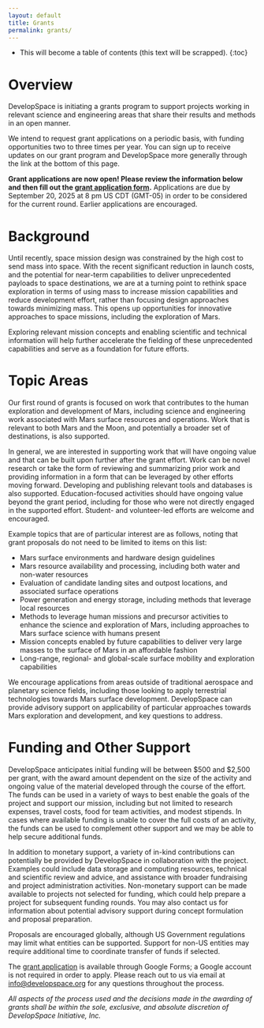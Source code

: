 ```yaml
---
layout: default
title: Grants
permalink: grants/
---
```


* This will become a table of contents (this text will be scrapped).
{:toc}

# Overview

DevelopSpace is initiating a grants program to support projects working in relevant science
and engineering areas that share their results and methods in an open manner.

We intend to request grant applications on a periodic basis, with funding opportunities
two to three times per year. You can sign up to receive updates on our grant program and
DevelopSpace more generally through the link at the bottom of this page.

**Grant applications are now open! Please review the information below and then fill out
the [grant application form](https://forms.gle/4JMaX9CS843FJmEZ7).** Applications are
due by September 20, 2025 at 8 pm US CDT (GMT-05) in order to be considered for the
current round. Earlier applications are encouraged.

# Background

Until recently, space mission design was constrained by the high cost to send mass into space.
With the recent significant reduction in launch costs, and the potential for near-term
capabilities to deliver unprecedented payloads to space destinations, we are at a turning point to
rethink space exploration in terms of using mass to increase mission capabilities and reduce
development effort, rather than focusing design approaches towards minimizing mass. This opens up
opportunities for innovative approaches to space missions, including the exploration of Mars.

Exploring relevant mission concepts and enabling scientific and technical information will help
further accelerate the fielding of these unprecedented capabilities and serve as a foundation for
future efforts.

# Topic Areas

Our first round of grants is focused on work that contributes to the human exploration
and development of Mars, including science and engineering work associated with Mars
surface resources and operations. Work that is relevant to both Mars and the Moon, and
potentially a broader set of destinations, is also supported.

In general, we are interested in supporting work that will have ongoing value and that
can be built upon further after the grant effort. Work can be novel research or take the form of
reviewing and summarizing prior work and providing information in a form that can be leveraged
by other efforts moving forward. Developing and publishing relevant tools and databases
is also supported. Education-focused activities should have ongoing value beyond the grant
period, including for those who were not directly engaged in the supported effort.
Student- and volunteer-led efforts are welcome and encouraged.

Example topics that are of particular interest are as follows, noting that grant proposals
do not need to be limited to items on this list:

* Mars surface environments and hardware design guidelines
* Mars resource availability and processing, including both water and non-water resources
* Evaluation of candidate landing sites and outpost locations, and associated surface operations
* Power generation and energy storage, including methods that leverage local resources
* Methods to leverage human missions and precursor activities to enhance the science and
exploration of Mars, including approaches to Mars surface science with humans present
* Mission concepts enabled by future capabilities to deliver very large masses
to the surface of Mars in an affordable fashion
* Long-range, regional- and global-scale surface mobility and exploration capabilities

We encourage applications from areas outside of traditional aerospace and planetary science fields,
including those looking to apply terrestrial technologies towards Mars surface development.
DevelopSpace can provide advisory support on applicability of particular approaches towards
Mars exploration and development, and key questions to address.

# Funding and Other Support

DevelopSpace anticipates initial funding will be between $500 and $2,500 per grant, with
the award amount dependent on the size of the activity and ongoing value of the material
developed through the course of the effort. The funds can be used in a variety of ways
to best enable the goals of the project and support our mission, including but not limited
to research expenses, travel costs, food for team activities, and modest stipends. In cases
where available funding is unable to cover the full costs of an activity, the funds can
be used to complement other support and we may be able to help secure additional funds.

In addition to monetary support, a variety of in-kind contributions can potentially be
provided by DevelopSpace in collaboration with the project. Examples could include
data storage and computing resources, technical and scientific review and advice,
and assistance with broader fundraising and project administration activities. Non-monetary
support can be made available to projects not selected for funding, which could help
prepare a project for subsequent funding rounds. You may also contact us for information
about potential advisory support during concept formulation and proposal preparation.

Proposals are encouraged globally, although US Government regulations may limit what
entities can be supported. Support for non-US entities may require additional
time to coordinate transfer of funds if selected.

The [grant application](https://forms.gle/4JMaX9CS843FJmEZ7) is available through Google Forms;
a Google account is not required in order to apply. Please reach out to us via email at
[info@developspace.org](mailto:info@developspace.org) for any questions throughout the process.

_All aspects of the process used and the decisions made in the awarding of grants shall
be within the sole, exclusive, and absolute discretion of DevelopSpace Initiative, Inc._
